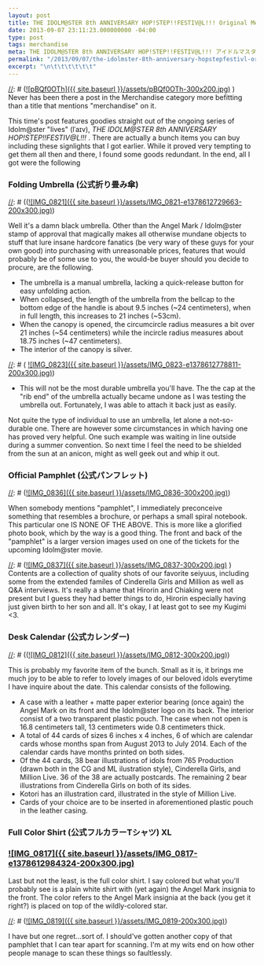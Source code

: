 ```yaml
---
layout: post
title: THE IDOLM@STER 8th ANNIVERSARY HOP!STEP!!FESTIV@L!!! Original Merchandise (オリジナル商品)
date: 2013-09-07 23:11:23.000000000 -04:00
type: post
tags: merchandise
meta: THE IDOLM@STER 8th ANNIVERSARY HOP!STEP!!FESTIV@L!!! アイドルマスター アイマス８ｔｈ くぎみー チアキング ひろりん 公式カレンダー 公式パンフレット 公式フルーTシャツ 公式折り畳み傘
permalink: "/2013/09/07/the-idolmster-8th-anniversary-hopstepfestivl-original-merchandise-%e3%82%aa%e3%83%aa%e3%82%b8%e3%83%8a%e3%83%ab%e5%95%86%e5%93%81/"
excerpt: "\n\t\t\t\t\t\t"
---
```

[//]: # ([![pBQf0OTh]({{ site.baseurl }}/assets/pBQf0OTh-300x200.jpg)](http://blog.7thwraith.net/wp-content/uploads/2013/09/pBQf0OTh.jpg) )
Never has been there a post in the Merchandise category more befitting than a title that mentions "merchandise" on it.

This time's post features goodies straight out of the ongoing series of Idolm@ster "lives" (lˈaɪv), _THE IDOLM@STER 8th ANNIVERSARY HOP!STEP!!FESTIV@L!!!_ . There are actually a bunch items you can buy including these signlights that I got earlier. While it proved very tempting to get them all then and there, I found some goods redundant. In the end, all I got were the following

### Folding Umbrella (公式折り畳み傘)

[//]: # (([![IMG_0821]({{ site.baseurl }}/assets/IMG_0821-e1378612729663-200x300.jpg)](http://blog.7thwraith.net/wp-content/uploads/2013/09/IMG_0821.jpg))

Well it's a damn black umbrella. Other than the Angel Mark / Idolm@ster  stamp of approval that magically makes all otherwise mundane objects to stuff that lure insane hardcore fanatics (be very wary of these guys for your own good) into purchasing with unreasonable prices, features that would probably be of some use to you, the would-be buyer should you decide to procure, are the following.

*   The umbrella is a manual umbrella, lacking a quick-release button for easy unfolding action.
*   When collapsed, the length of the umbrella from the bellcap to the bottom edge of the handle is about 9.5 inches (~24 centimeters), when in full length, this increases to 21 inches (~53cm).
*   When the canopy is opened, the circumcircle radius measures a bit over 21 inches (~54 centimeters) while the incircle radius measures about 18.75 inches (~47 centimeters).
*   The interior of the canopy is silver.

 [//]: # (   [![IMG_0823]({{ site.baseurl }}/assets/IMG_0823-e1378612778811-200x300.jpg)](http://blog.7thwraith.net/wp-content/uploads/2013/09/IMG_0823.jpg))

*   This will not be the most durable umbrella you'll have. The the cap at the "rib end" of the umbrella actually became undone as I was testing the umbrella out. Fortunately, I was able to attach it back just as easily.

Not quite the type of individual to use an umbrella, let alone a not-so-durable one. There are however some circumstances in which having one has proved very helpful. One such example was waiting in line outside during a summer convention. So next time I feel the need to be shielded from the sun at an anicon, might as well geek out and whip it out.

### Official Pamphlet (公式パンフレット)

[//]: # ([![IMG_0836]({{ site.baseurl }}/assets/IMG_0836-300x200.jpg)](http://blog.7thwraith.net/wp-content/uploads/2013/09/IMG_0836.jpg))

When somebody mentions "pamphlet", I immediately preconceive something that resembles a brochure, or perhaps a small spiral notebook. This particular one IS NONE OF THE ABOVE. This is more like a glorified photo book, which by the way is a good thing. The front and back of the "pamphlet" is a larger version images used on one of the tickets for the upcoming Idolm@ster movie.

[//]: # ([![IMG_0837]({{ site.baseurl }}/assets/IMG_0837-300x200.jpg)](http://blog.7thwraith.net/wp-content/uploads/2013/09/IMG_0837.jpg)  )
Contents are a collection of quality shots of our favorite seiyuus, including some from the extended familes of Cinderella Girls and Million as well as Q&A interviews. It's really a shame that Hirorin and Chiaking were not present but I guess they had better things to do, Hirorin especially having just given birth to her son and all. It's okay, I at least got to see my Kugimi <3.

[//]: # ([gallery link="file" ids="267,232,233,234,235,236,237,238,239,240,241,242,243,244,245,246,247,248,249,250,251,252,253,255,256,257,258,259,260,261,262,263,264,265,266"])

### Desk Calendar (公式カレンダー)

[//]: # (([![IMG_0812]({{ site.baseurl }}/assets/IMG_0812-300x200.jpg)](http://blog.7thwraith.net/wp-content/uploads/2013/09/IMG_0812.jpg))

This is probably my favorite item of the bunch. Small as it is, it brings me much joy to be able to refer to lovely images of our beloved idols everytime I have inquire about the date. This calendar consists of the following.

*   A case with a leather + matte paper exterior bearing (once again) the Angel Mark on its front and the Idolm@ster logo on its back. The interior consist of a two transparent plastic pouch. The case when not open is 16.8 centimeters tall, 13 centimeters wide 0.8 centimeters thick.
*   A total of 44 cards of sizes 6 inches x 4 inches, 6 of which are calendar cards whose months span from August 2013 to July 2014\. Each of the calendar cards have months printed on both sides.
*   Of the 44 cards, 38 bear illustrations of idols from 765 Production (drawn both in the CG and ML ilustration style), Cinderella Girls, and Million Live. 36 of the 38 are actually postcards. The remaining 2 bear illustrations from Cinderella Girls on both of its sides.
*   Kotori has an illustration card, illustrated in the style of Million Live.
*   Cards of your choice are to be inserted in aforementioned plastic pouch in the leather casing.

### Full Color Shirt (公式フルカラーTシャツ) XL

### [![IMG_0817]({{ site.baseurl }}/assets/IMG_0817-e1378612984324-200x300.jpg)](http://blog.7thwraith.net/wp-content/uploads/2013/09/IMG_0817.jpg)

Last but not the least, is the full color shirt. I say colored but what you'll probably see is a plain white shirt with (yet again) the Angel Mark insignia to the front. The color refers to the Angel Mark insignia at the back (you get it right?) is placed on top of the wildly-colored star.

[//]: # ([![IMG_0819]({{ site.baseurl }}/assets/IMG_0819-200x300.jpg)](http://blog.7thwraith.net/wp-content/uploads/2013/09/IMG_0819.jpg))

I have but one regret...sort of. I should've gotten another copy of that pamphlet that I can tear apart for scanning. I'm at my wits end on how other people manage to scan these things so faultlessly.